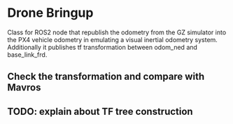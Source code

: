 # Drone Bringup
Class for ROS2 node that republish the odometry from the 
GZ simulator into the PX4 vehicle odometry in emulating a 
visual inertial odometry system. Additionally it publishes
tf transformation between odom_ned and base_link_frd.

## Check the transformation and compare with Mavros

## TODO: explain about TF tree construction
